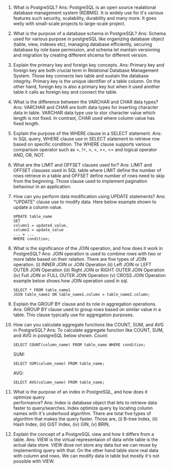 1. What is PostgreSQL?
   Ans: PostgreSQL is an open source realational database management system (RDBMS).
   It is widely use for it's various features such security, scalability, durability and many more. It goes welly with small-scale projects to large-scale project.
2. What is the purpose of a database schema in PostgreSQL?
   Ans: Schema used for various purpose in postgreSQL like organizing database object (table, view, indexes etc), managing database efficiently, securing database by role base permission, and schema let mantain versioning and migration by creating different shcema for different version.

3. Explain the primary key and foreign key concepts.
   Ans: Primary key and foreign key are both crucial term in Relational Database Management System. Those key connects two table and sustain the database integrity. Primary key is the unique identifier of a table column. On the other hand, foreign key is also a primary key but when it used another table it calls as foreign key and connect the table.

4. What is the difference between the VARCHAR and CHAR data types?
   Ans: VARCHAR and CHAR are both data types for inserting character data in table. VARCHAR data type use to stor character value which length is not fixed. In contrast, CHAR used where column value has fixed length.

5. Explain the purpose of the WHERE clause in a SELECT statement.
   Ans: In SQL query, WHERE clause use in SELECT statement to retrieve row based on specific condition. The WHERE clause supports various comparison operator such as =, !=, >, <, >=, <= and logical operator AND, OR, NOT.

6. What are the LIMIT and OFFSET clauses used for?
   Ans: LIMIT and OFFSET clasuses used in SQL table where LIMIT define the number of rows retrieve in a table and OFFSET define number of rows need to skip from the beginning. Those clause used to implement pagination behaviour in an application.

7. How can you perform data modification using UPDATE statements?
   Ans: "UPDATE" clause use to modify data. Here below example shown to update a column value.

   ```
   UPDATE table_name
   SET
   column1 = updated_value,
   column2 = update_value
   ... = ...
   WHERE condition;
   ```

8. What is the significance of the JOIN operation, and how does it work in PostgreSQL?
   Ans: JOIN operation is used to combine rows with two or more table based on their ralation. There are five types of JOIN operation.
   (i) INNER JOIN or JOIN Operation
   (ii) Left JOIN or LEFT OUTER JOIN Operation
   (iii) Right JOIN or RIGHT OUTER JOIN Operation
   (iv) Full JOIN or FULL OUTER JOIN Operation
   (v) CROSS JOIN Operation
   example below shows how JOIN operation used in sql.
   ```
   SELECT * FROM table_name1
   JOIN table_name2 ON table_name1.column = table_name2.column;
   ```
9. Explain the GROUP BY clause and its role in aggregation operations.
   Ans: GROUP BY clause used to group rows based on similar value in a table. This clause typically use for aggregation purposes.

10. How can you calculate aggregate functions like COUNT, SUM, and AVG in PostgreSQL?
    Ans: To calculate aggregate function like COUNT, SUM, and AVG in postgreSQL below shown.
    Count:

    ```
    SELECT COUNT(column_name) FROM table_name WHERE condition;
    ```

    SUM:

    ```
    SELECT SUM(column_name) FROM table_name;
    ```

    AVG:

    ```
    SELECT AVG(column_name) FROM table_name;
    ```

11. What is the purpose of an index in PostgreSQL, and how does it optimize query  
     performance?
    Ans: Index is database object that lets to retrieve data faster to query/searches.
    Index optimize query by locating column names with it's underhood algorithm. There are total five types of algorithm that makes the query faster. Those are,
    (i) B-tree Index,
    (ii) Hash Index,
    (iii) GiST Index,
    (iv) GIN,
    (v) BRIN,

12. Explain the concept of a PostgreSQL view and how it differs from a table.
    Ans: VIEW is the virtual representaion of data while table is the actual data store.
    VIEW dose not store any data but we can reuse by implementing query with that. On the other hand table store real data with column and rows. We can modify data in table but mostly it's not possible with VIEW.
